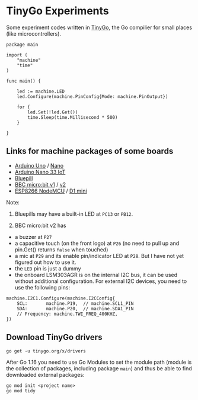 # TinyGo Experiments

Some experiment codes written in [TinyGo](https://tinygo.org/), the Go compilier for small places (like microcontrollers).

```golang
package main

import (
	"machine"
	"time"
)

func main() {

	led := machine.LED
	led.Configure(machine.PinConfig{Mode: machine.PinOutput})

	for {
		led.Set(!led.Get())
		time.Sleep(time.Millisecond * 500)
	}

}
```

## Links for machine packages of some boards

* [Arduino Uno](https://tinygo.org/microcontrollers/machine/arduino/) / [Nano](https://tinygo.org/microcontrollers/machine/arduino-nano/)
* [Arduino Nano 33 IoT](https://tinygo.org/microcontrollers/machine/arduino-nano33/)
* [Bluepill](https://tinygo.org/microcontrollers/machine/bluepill/)
* [BBC micro:bit v1](https://tinygo.org/microcontrollers/machine/microbit/) / [v2](https://github.com/tinygo-org/tinygo/blob/release/src/machine/board_microbit-v2.go)
* [ESP8266 NodeMCU](https://tinygo.org/microcontrollers/machine/nodemcu/) / [D1 mini](https://tinygo.org/microcontrollers/machine/d1mini/)

Note:

1. Bluepills may have a built-in LED at ```PC13``` or ```PB12```.

2. BBC micro:bit v2 has 

* a buzzer at ```P27```
* a capacitive touch (on the front logo) at ```P26``` (no need to pull up and pin.Get() returns ```false``` when touched)
* a mic at ```P29``` and its enable pin/indicator LED at ```P28```. But I have not yet figured out how to use it.
* the ```LED``` pin is just a dummy
* the onboard LSM303AGR is on the internal I2C bus, it can be used without additional configuration. For external I2C devices, you need to use the following pins:

```golang
machine.I2C1.Configure(machine.I2CConfig{
	SCL:       machine.P19,  // machine.SCL1_PIN
	SDA:       machine.P20,  // machine.SDA1_PIN
	// Frequency: machine.TWI_FREQ_400KHZ,
})
```

## Download TinyGo drivers

```
go get -u tinygo.org/x/drivers
```

After Go 1.16 you need to use Go Modules to set the module path (module is the collection of packages, including package ```main```) and thus be able to find downloaded external packages:

```
go mod init <project name>
go mod tidy
```




